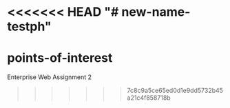 <<<<<<< HEAD
"# new-name-testph"  
=======
# points-of-interest
Enterprise Web Assignment 2
>>>>>>> 7c8c9a5ce65ed0d1e9dd5732b45a21c4f858718b
